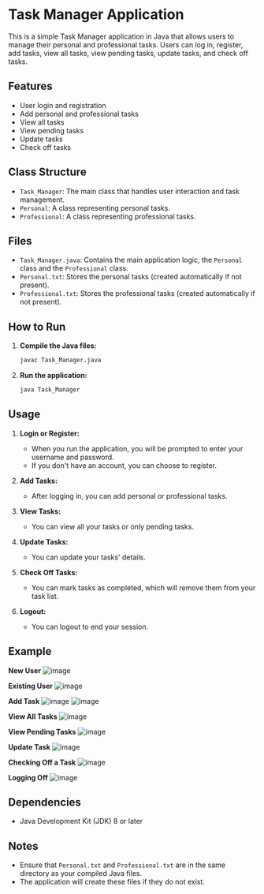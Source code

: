 # Task Manager Application

This is a simple Task Manager application in Java that allows users to manage their personal and professional tasks. Users can log in, register, add tasks, view all tasks, view pending tasks, update tasks, and check off tasks.

## Features

- User login and registration
- Add personal and professional tasks
- View all tasks
- View pending tasks
- Update tasks
- Check off tasks

## Class Structure

- `Task_Manager`: The main class that handles user interaction and task management.
- `Personal`: A class representing personal tasks.
- `Professional`: A class representing professional tasks.

## Files

- `Task_Manager.java`: Contains the main application logic, the `Personal` class and the `Professional` class.
- `Personal.txt`: Stores the personal tasks (created automatically if not present).
- `Professional.txt`: Stores the professional tasks (created automatically if not present).

## How to Run

1. **Compile the Java files:**

   ```sh
   javac Task_Manager.java
   ```

2. **Run the application:**

   ```sh
   java Task_Manager
   ```

## Usage

1. **Login or Register:**

   - When you run the application, you will be prompted to enter your username and password.
   - If you don't have an account, you can choose to register.

2. **Add Tasks:**

   - After logging in, you can add personal or professional tasks.

3. **View Tasks:**

   - You can view all your tasks or only pending tasks.

4. **Update Tasks:**

   - You can update your tasks' details.

5. **Check Off Tasks:**

   - You can mark tasks as completed, which will remove them from your task list.

6. **Logout:**
   - You can logout to end your session.

## Example

**New User**
![image](https://github.com/user-attachments/assets/d7058f0c-0918-4f78-a32c-71c55089e33f)

**Existing User**
![image](https://github.com/user-attachments/assets/70c48cf4-6b81-4b51-bf6c-138922f3e224)

**Add Task**
![image](https://github.com/user-attachments/assets/66640e45-620a-4bbb-abc4-3d393372d701)
![image](https://github.com/user-attachments/assets/19dbbad6-617f-4d12-b03f-4e1d7689be99)

**View All Tasks**
![image](https://github.com/user-attachments/assets/e0fcbca1-b4b3-4b1c-b6ce-fff2e566341c)

**View Pending Tasks**
![image](https://github.com/user-attachments/assets/54d84706-cafa-4362-8ce2-f923d4e6002b)

**Update Task**
![image](https://github.com/user-attachments/assets/df4b214c-a203-42bc-a83d-81659400473c)

**Checking Off a Task**
![image](https://github.com/user-attachments/assets/e70f84df-42fc-476d-a56b-49ff8eed8d7e)

**Logging Off**
![image](https://github.com/user-attachments/assets/1247bb03-19e5-4bcf-b961-e0e63a169114)


## Dependencies

- Java Development Kit (JDK) 8 or later

## Notes

- Ensure that `Personal.txt` and `Professional.txt` are in the same directory as your compiled Java files.
- The application will create these files if they do not exist.

